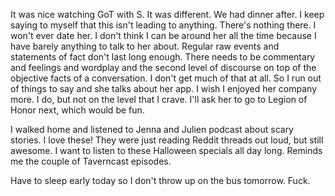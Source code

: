 It was nice watching GoT with S. It was different. We had dinner after. I keep saying to myself that this isn't leading to anything. There's nothing there. I won't ever date her. I don't think I can be around her all the time because I have barely anything to talk to her about. Regular raw events and statements of fact don't last long enough. There needs to be commentary and feelings and wordplay and the second level of discourse on top of the objective facts of a conversation. I don't get much of that at all. So I run out of things to say and she talks about her app. I wish I enjoyed her company more. I do, but not on the level that I crave. I'll ask her to go to Legion of Honor next, which would be fun.

I walked home and listened to Jenna and Julien podcast about scary stories. I love these! They were just reading Reddit threads out loud, but still awesome. I want to listen to these Halloween specials all day long. Reminds me the couple of Taverncast episodes.

Have to sleep early today so I don't throw up on the bus tomorrow. Fuck.
